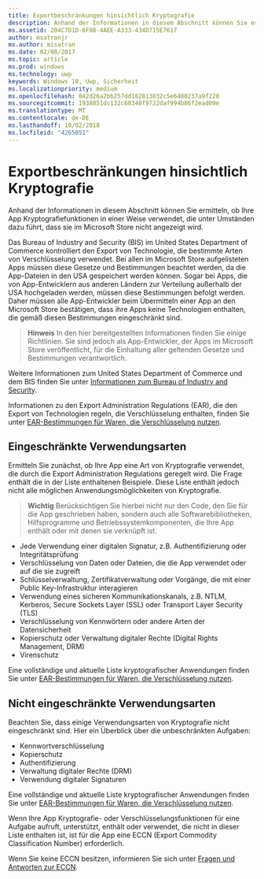 ```yaml
---
title: Exportbeschränkungen hinsichtlich Kryptografie
description: Anhand der Informationen in diesem Abschnitt können Sie ermitteln, ob Ihre App Kryptografiefunktionen in einer Weise verwendet, die unter Umständen dazu führt, dass sie im Microsoft Store nicht angezeigt wird.
ms.assetid: 204C7D1D-6F08-4AEE-A333-434D715E7617
author: msatranjr
ms.author: misatran
ms.date: 02/08/2017
ms.topic: article
ms.prod: windows
ms.technology: uwp
keywords: Windows 10, Uwp, Sicherheit
ms.localizationpriority: medium
ms.openlocfilehash: 842d26a2bb257dd182813832c5e6480237a9f220
ms.sourcegitcommit: 1938851dc132c60348f9722daf994b86f2ead09e
ms.translationtype: MT
ms.contentlocale: de-DE
ms.lasthandoff: 10/02/2018
ms.locfileid: "4265051"
---
```

# <a name="export-restrictions-on-cryptography"></a>Exportbeschränkungen hinsichtlich Kryptografie



Anhand der Informationen in diesem Abschnitt können Sie ermitteln, ob Ihre App Kryptografiefunktionen in einer Weise verwendet, die unter Umständen dazu führt, dass sie im Microsoft Store nicht angezeigt wird.

Das Bureau of Industry and Security (BIS) im United States Department of Commerce kontrolliert den Export von Technologie, die bestimmte Arten von Verschlüsselung verwendet. Bei allen im Microsoft Store aufgelisteten Apps müssen diese Gesetze und Bestimmungen beachtet werden, da die App-Dateien in den USA gespeichert werden können. Sogar bei Apps, die von App-Entwicklern aus anderen Ländern zur Verteilung außerhalb der USA hochgeladen werden, müssen diese Bestimmungen befolgt werden. Daher müssen alle App-Entwickler beim Übermitteln einer App an den Microsoft Store bestätigen, dass ihre Apps keine Technologien enthalten, die gemäß diesen Bestimmungen eingeschränkt sind.

> **Hinweis**  In den hier bereitgestellten Informationen finden Sie einige Richtlinien. Sie sind jedoch als App-Entwickler, der Apps im Microsoft Store veröffentlicht, für die Einhaltung aller geltenden Gesetze und Bestimmungen verantwortlich.

 

Weitere Informationen zum United States Department of Commerce und dem BIS finden Sie unter [Informationen zum Bureau of Industry and Security](http://go.microsoft.com/fwlink/p/?LinkID=245644).

Informationen zu den Export Administration Regulations (EAR), die den Export von Technologien regeln, die Verschlüsselung enthalten, finden Sie unter [EAR-Bestimmungen für Waren, die Verschlüsselung nutzen](http://go.microsoft.com/fwlink/p/?LinkID=245645).

## <a name="governed-uses"></a>Eingeschränkte Verwendungsarten

Ermitteln Sie zunächst, ob Ihre App eine Art von Kryptografie verwendet, die durch die Export Administration Regulations geregelt wird. Die Frage enthält die in der Liste enthaltenen Beispiele. Diese Liste enthält jedoch nicht alle möglichen Anwendungsmöglichkeiten von Kryptografie.

> **Wichtig**  Berücksichtigen Sie hierbei nicht nur den Code, den Sie für die App geschrieben haben, sondern auch alle Softwarebibliotheken, Hilfsprogramme und Betriebssystemkomponenten, die Ihre App enthält oder mit denen sie verknüpft ist.

-   Jede Verwendung einer digitalen Signatur, z.B. Authentifizierung oder Integritätsprüfung
-   Verschlüsselung von Daten oder Dateien, die die App verwendet oder auf die sie zugreift
-   Schlüsselverwaltung, Zertifikatverwaltung oder Vorgänge, die mit einer Public Key-Infrastruktur interagieren
-   Verwendung eines sicheren Kommunikationskanals, z.B. NTLM, Kerberos, Secure Sockets Layer (SSL) oder Transport Layer Security (TLS)
-   Verschlüsselung von Kennwörtern oder andere Arten der Datensicherheit
-   Kopierschutz oder Verwaltung digitaler Rechte (Digital Rights Management, DRM)
-   Virenschutz

Eine vollständige und aktuelle Liste kryptografischer Anwendungen finden Sie unter [EAR-Bestimmungen für Waren, die Verschlüsselung nutzen](http://go.microsoft.com/fwlink/p/?LinkID=245645).

## <a name="non-restricted-uses"></a>Nicht eingeschränkte Verwendungsarten

Beachten Sie, dass einige Verwendungsarten von Kryptografie nicht eingeschränkt sind. Hier ein Überblick über die unbeschränkten Aufgaben:

-   Kennwortverschlüsselung
-   Kopierschutz
-   Authentifizierung
-   Verwaltung digitaler Rechte (DRM)
-   Verwendung digitaler Signaturen

Eine vollständige und aktuelle Liste kryptografischer Anwendungen finden Sie unter [EAR-Bestimmungen für Waren, die Verschlüsselung nutzen](http://go.microsoft.com/fwlink/p/?LinkID=245645).

Wenn Ihre App Kryptografie- oder Verschlüsselungsfunktionen für eine Aufgabe aufruft, unterstützt, enthält oder verwendet, die nicht in dieser Liste enthalten ist, ist für die App eine ECCN (Export Commodity Classification Number) erforderlich.

Wenn Sie keine ECCN besitzen, informieren Sie sich unter [Fragen und Antworten zur ECCN](http://go.microsoft.com/fwlink/p/?LinkID=245646).
